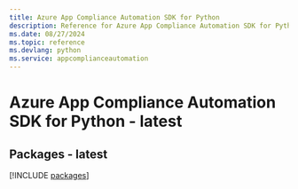 ```yaml
---
title: Azure App Compliance Automation SDK for Python
description: Reference for Azure App Compliance Automation SDK for Python
ms.date: 08/27/2024
ms.topic: reference
ms.devlang: python
ms.service: appcomplianceautomation
---
```

# Azure App Compliance Automation SDK for Python - latest
## Packages - latest
[!INCLUDE [packages](app-compliance-automation-index.md)]